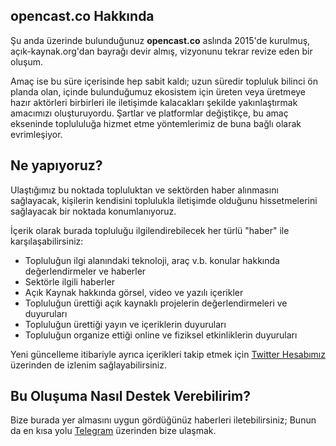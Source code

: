 ## opencast.co Hakkında

Şu anda üzerinde bulunduğunuz **opencast.co** aslında 2015'de kurulmuş, açık-kaynak.org'dan bayrağı devir almış, vizyonunu tekrar revize eden bir oluşum.

Amaç ise bu süre içerisinde hep sabit kaldı; uzun süredir topluluk bilinci ön planda olan, içinde bulunduğumuz ekosistem için üreten veya üretmeye hazır aktörleri birbirleri ile iletişimde kalacakları şekilde yakınlaştırmak amacımızı oluşturuyordu. Şartlar ve platformlar değiştikçe, bu amaç ekseninde toplululuğa hizmet etme yöntemlerimiz de buna bağlı olarak evrimleşiyor.


## Ne yapıyoruz?

Ulaştığımız bu noktada topluluktan ve sektörden haber alınmasını sağlayacak, kişilerin kendisini toplulukla iletişimde olduğunu hissetmelerini sağlayacak bir noktada konumlanıyoruz.

İçerik olarak burada topluluğu ilgilendirebilecek her türlü "haber" ile karşılaşabilirsiniz:

- Topluluğun ilgi alanındaki teknoloji, araç v.b. konular hakkında değerlendirmeler ve haberler
- Sektörle ilgili haberler
- Açık Kaynak hakkında görsel, video ve yazılı içerikler
- Topluluğun ürettiği açık kaynaklı projelerin değerlendirmeleri ve duyuruları
- Topluluğun ürettiği yayın ve içeriklerin duyuruları
- Topluluğun organize ettiği online ve fiziksel etkinliklerin duyuruları

Yeni güncelleme itibariyle ayrıca içerikleri takip etmek için [Twitter Hesabımız](https://twitter.com/opencastco) üzerinden de izlenim sağlayabilirsiniz.


## Bu Oluşuma Nasıl Destek Verebilirim?

Bize burada yer almasını uygun gördüğünüz haberleri iletebilirsiniz; Bunun da en kısa yolu [Telegram](https://t.me/esero) üzerinden bize ulaşmak.